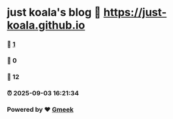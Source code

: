 # just koala's blog :link: https://just-koala.github.io 
### :page_facing_up: [1](https://just-koala.github.io/tag.html) 
### :speech_balloon: 0 
### :hibiscus: 12 
### :alarm_clock: 2025-09-03 16:21:34 
### Powered by :heart: [Gmeek](https://github.com/Meekdai/Gmeek)
